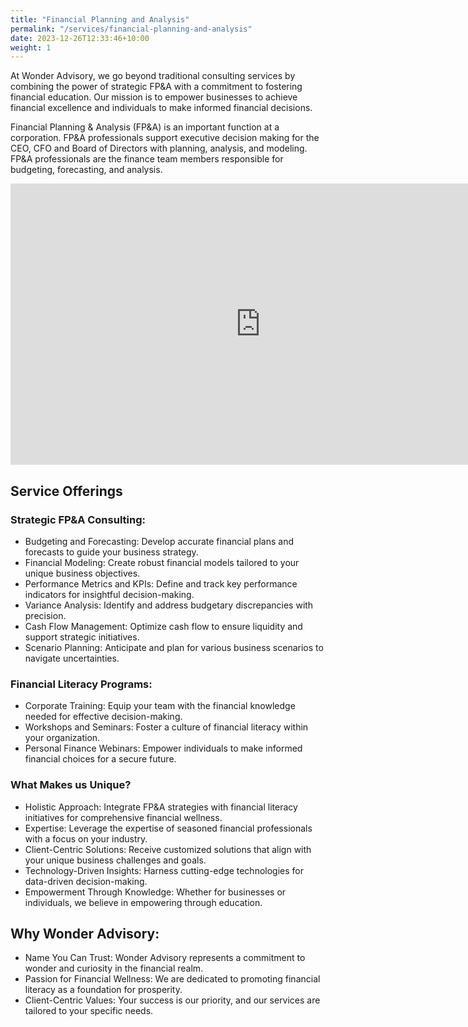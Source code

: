 ```yaml
---
title: "Financial Planning and Analysis"
permalink: "/services/financial-planning-and-analysis"
date: 2023-12-26T12:33:46+10:00
weight: 1
---
```


<!-- FILEPATH: /c:/Users/Admin/Documents/GitHub/wonderadvisory/_services/Financial Planning & Analysis.md -->
<!-- BEGIN: ed8c6549bwf9 -->
<p></p>
<p> At Wonder Advisory, we go beyond traditional consulting services by combining the power of strategic FP&amp;A with a commitment to fostering financial education. Our mission is to empower businesses to achieve financial excellence and individuals to make informed financial decisions.</p>

<p>Financial Planning &amp; Analysis (FP&amp;A) is an important function at a corporation. FP&amp;A professionals support executive decision making for the CEO, CFO and Board of Directors with planning, analysis, and modeling. FP&amp;A professionals are the finance team members responsible for budgeting, forecasting, and analysis.</p>

<iframe width="800" height="450" src="https://www.youtube.com/embed/9xEClW9iwBg" frameborder="0" allow="autoplay; encrypted-media" allowfullscreen></iframe>

<p></p>

<h2>Service Offerings</h2>

<!-- <h3>Service Offerings:</h3> -->

<h3>Strategic FP&amp;A Consulting:</h3>
<ul>
  <li>Budgeting and Forecasting: Develop accurate financial plans and forecasts to guide your business strategy.</li>
  <li>Financial Modeling: Create robust financial models tailored to your unique business objectives.</li>
  <li>Performance Metrics and KPIs: Define and track key performance indicators for insightful decision-making.</li>
  <li>Variance Analysis: Identify and address budgetary discrepancies with precision.</li>
  <li>Cash Flow Management: Optimize cash flow to ensure liquidity and support strategic initiatives.</li>
  <li>Scenario Planning: Anticipate and plan for various business scenarios to navigate uncertainties.</li>
</ul>

<h3>Financial Literacy Programs:</h3>
<ul>
  <li>Corporate Training: Equip your team with the financial knowledge needed for effective decision-making.</li>
  <li>Workshops and Seminars: Foster a culture of financial literacy within your organization.</li>
  <li>Personal Finance Webinars: Empower individuals to make informed financial choices for a secure future.</li>
</ul>

<h3>What Makes us Unique?</h3>
<ul>
  <li>Holistic Approach: Integrate FP&amp;A strategies with financial literacy initiatives for comprehensive financial wellness.</li>
  <li>Expertise: Leverage the expertise of seasoned financial professionals with a focus on your industry.</li>
  <li>Client-Centric Solutions: Receive customized solutions that align with your unique business challenges and goals.</li>
  <li>Technology-Driven Insights: Harness cutting-edge technologies for data-driven decision-making.</li>
  <li>Empowerment Through Knowledge: Whether for businesses or individuals, we believe in empowering through education.</li>
</ul>

<h2>Why Wonder Advisory:</h2>
<ul>
  <li>Name You Can Trust: Wonder Advisory represents a commitment to wonder and curiosity in the financial realm.</li>
  <li>Passion for Financial Wellness: We are dedicated to promoting financial literacy as a foundation for prosperity.</li>
  <li>Client-Centric Values: Your success is our priority, and our services are tailored to your specific needs.</li>
</ul>

<!-- BEGIN: NEW LINES -->
<p></p>
<p></p>
<!-- END: NEW LINES -->

<!-- END: ed8c6549bwf9 -->

